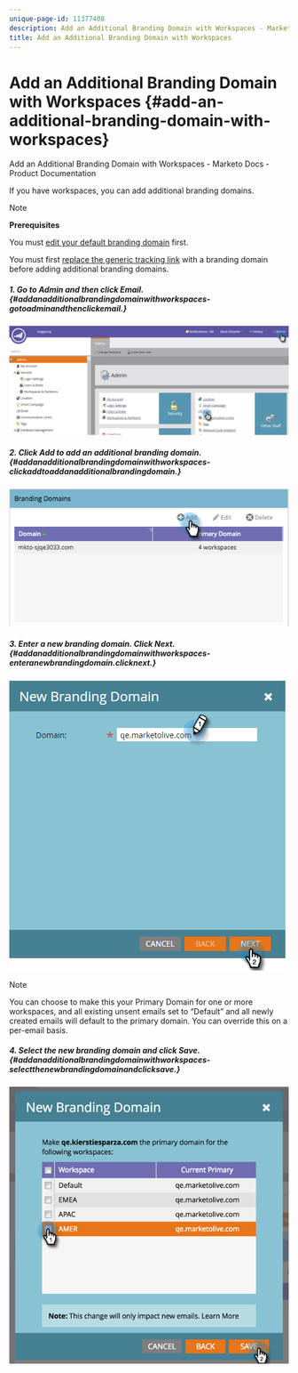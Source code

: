 ```yaml
---
unique-page-id: 11377408
description: Add an Additional Branding Domain with Workspaces - Marketo Docs - Product Documentation
title: Add an Additional Branding Domain with Workspaces
---
```


# Add an Additional Branding Domain with Workspaces {#add-an-additional-branding-domain-with-workspaces}

Add an Additional Branding Domain with Workspaces - Marketo Docs - Product Documentation

If you have workspaces, you can add additional branding domains.

>[!NOTE]
>
>**Prerequisites**
>
>You must [edit your default branding domain](edit-your-default-branding-domain.md) first.
>
>You must first [replace the generic tracking link](edit-your-default-branding-domain-with-workspaces.md) with a branding domain before adding additional branding domains.

##### 1. Go to Admin and then click Email. {#addanadditionalbrandingdomainwithworkspaces-gotoadminandthenclickemail.}

![](assets/image2016-6-29-16-3a42-3a20.png)

##### 2. Click Add to add an additional branding domain. {#addanadditionalbrandingdomainwithworkspaces-clickaddtoaddanadditionalbrandingdomain.}

![](assets/branding-domains-add-workspaces.png)

##### 3. Enter a new branding domain. Click Next.  {#addanadditionalbrandingdomainwithworkspaces-enteranewbrandingdomain.clicknext.}

![](assets/new-branding-domain-8-31.png)

>[!NOTE]
>
>You can choose to make this your Primary Domain for one or more workspaces, and all existing unsent emails set to “Default” and all newly created emails will default to the primary domain. You can override this on a per-email basis.

##### 4. Select the new branding domain and click Save. {#addanadditionalbrandingdomainwithworkspaces-selectthenewbrandingdomainandclicksave.}

![](assets/image2016-8-12-10-3a52-3a44.png)

